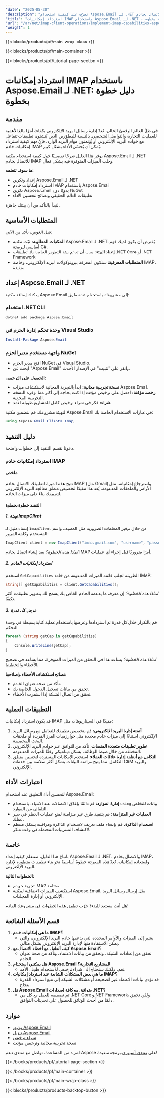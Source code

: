 ```yaml
---
"date": "2025-05-30"
"description": "تعرّف على كيفية استخدام Aspose.Email لـ .NET للاتصال بخادم IMAP والاستفادة من إمكانياته. اتبع هذا الدليل الشامل لإدارة بريدك الإلكتروني بسلاسة."
"title": "استرداد إمكانيات IMAP باستخدام Aspose.Email لـ .NET - دليل خطوة بخطوة"
"url": "/ar/net/imap-client-operations/implement-imap-capabilities-aspose-email-dotnet/"
"weight": 1
---
```


{{< blocks/products/pf/main-wrap-class >}}

{{< blocks/products/pf/main-container >}}

{{< blocks/products/pf/tutorial-page-section >}}
# استرداد إمكانيات IMAP باستخدام Aspose.Email لـ .NET: دليل خطوة بخطوة

## مقدمة
في ظلّ العالم الرقميّ الحالي، تُعدّ إدارة رسائل البريد الإلكتروني بكفاءة أمرًا بالغ الأهمية للعمليات التجارية والتواصل الشخصي. بالنسبة للمطوّرين الذين يُنشئون تطبيقات تتفاعل مع خوادم البريد الإلكتروني أو يُؤتمتون مهام البريد الوارد، فإنّ فهم كيفية استرداد إمكانيات خادم IMAP يُمكن أن يُحسّن الأداء بشكل كبير.

يوفر هذا الدليل شرحًا تفصيليًا حول كيفية استخدام مكتبة Aspose.Email لـ .NET للاتصال بخادم IMAP وجلب الميزات المتوفرة فيه بشكل فعال.

**ما سوف تتعلمه:**
- إعداد وتكوين Aspose.Email لـ .NET
- استرداد إمكانيات خادم IMAP باستخدام Aspose.Email
- تكوين Aspose.Email يدويًا دون NuGet
- تطبيقات العالم الحقيقي ونصائح لتحسين الأداء

لنبدأ بالتأكد من أن بيئتك جاهزة.

## المتطلبات الأساسية
قبل الغوص، تأكد من الآتي:

- **المكتبات المطلوبة:** ثبّت مكتبة Aspose.Email لـ .NET. يُفترض أن يكون لديك فهم أساسي لبرمجة C#.
- **إعداد البيئة:** يجب أن تدعم بيئة التطوير الخاصة بك تطبيقات .NET Core أو .NET Framework.
- **المتطلبات المعرفية:** ستكون المعرفة ببروتوكولات البريد الإلكتروني، وخاصة IMAP، مفيدة.

## إعداد Aspose.Email لـ .NET
يمكنك إضافة مكتبة Aspose.Email إلى مشروعك باستخدام عدة طرق:

### استخدام .NET CLI
```bash
dotnet add package Aspose.Email
```

### وحدة تحكم إدارة الحزم في Visual Studio
```powershell
Install-Package Aspose.Email
```

### واجهة مستخدم مدير الحزم NuGet
- افتح مدير الحزم NuGet في Visual Studio.
- ابحث عن "Aspose.Email" وانقر على "تثبيت" في الإصدار الأحدث.

**الحصول على الترخيص:**
- **نسخة تجريبية مجانية:** ابدأ بالتجربة المجانية لاستكشاف ميزات Aspose.Email.
- **رخصة مؤقتة:** احصل على ترخيص مؤقت إذا كنت بحاجة إلى أكثر مما توفره النسخة التجريبية المجانية.
- **شراء:** فكر في شراء ترخيص كامل للمشاريع طويلة الأمد.

لتهيئة مشروعك، قم بتضمين مكتبة Aspose.Email في عبارات الاستخدام الخاصة بك:
```csharp
using Aspose.Email.Clients.Imap;
```

## دليل التنفيذ
دعونا نقسم التنفيذ إلى خطوات واضحة.

### استرداد إمكانيات خادم IMAP

#### ملخص
تتيح هذه الميزة لتطبيقك الاتصال بخادم IMAP (مثل Gmail) واسترجاع إمكانياته، مثل الأوامر والملحقات المدعومة. يُعد هذا مفيدًا لتخصيص منطق معالجة البريد الإلكتروني لتطبيقك بناءً على ميزات الخادم.

#### التنفيذ خطوة بخطوة

##### 1. تهيئة ImapClient
إنشاء مثيل لـ `ImapClient` من خلال توفير المعلمات الضرورية مثل المضيف واسم المستخدم وكلمة المرور:
```csharp
ImapClient client = new ImapClient("imap.gmail.com", "username", "password");
```
*لماذا هذه الخطوة؟* يعد إنشاء اتصال بخادم IMAP أمرًا ضروريًا قبل إجراء أي عمليات.

##### 2. استرداد إمكانيات الخادم
استخدم `GetCapabilities` الطريقة لجلب قائمة الميزات المدعومة من خادم IMAP:
```csharp
string[] getCapabilities = client.GetCapabilities();
```
*لماذا هذه الخطوة؟* إن معرفة ما يدعمه الخادم الخاص بك يسمح لك بتطوير تطبيقات أكثر تكيفًا.

##### 3. عرض كل قدرة
قم بالتكرار خلال كل قدرة تم استردادها وعرضها باستخدام عملية كتابة بسيطة في وحدة التحكم:
```csharp
foreach (string getCap in getCapabilities)
{
    Console.WriteLine(getCap);
}
```
*لماذا هذه الخطوة؟* يساعد هذا في التحقق من الميزات المتوفرة، مما يساعد في تصحيح الأخطاء والتخطيط.

**نصائح استكشاف الأخطاء وإصلاحها:**
- تأكد من صحة عنوان الخادم.
- تحقق من بيانات تسجيل الدخول الخاصة بك.
- تحقق من اتصال الشبكة إذا استمرت الأخطاء.

## التطبيقات العملية
قد يكون استرداد إمكانيات IMAP مفيدًا في السيناريوهات مثل:
1. **أتمتة إدارة البريد الإلكتروني:** قم بتخصيص تطبيقك للتعامل مع رسائل البريد الإلكتروني استنادًا إلى ميزات خادم محددة مثل خوارزميات الفرز الفريدة أو ملحقات البحث المخصصة.
2. **تطوير تطبيقات متعددة المنصات:** تأكد من التوافق عبر خوادم البريد الإلكتروني المختلفة من خلال ضبط الوظائف بشكل ديناميكي وفقًا للميزات المدعومة.
3. **التكامل مع أنظمة إدارة علاقات العملاء:** استخدم الإمكانات المستردة لتحسين منطق التكامل، مما يتيح مزامنة البيانات بشكل أكثر سلاسة بين خدمات CRM والبريد الإلكتروني.

## اعتبارات الأداء
لتحسين أداء التطبيق عند استخدام Aspose.Email:
- **إدارة الموارد:** قم دائمًا بإغلاق الاتصالات عند الانتهاء، باستخدام `using` بيانات للتخلص التلقائي من الموارد.
- **العمليات غير المتزامنة:** قم بتنفيذ طرق غير متزامنة لمنع عمليات الحظر في سير عملك.
- **استخدام الذاكرة:** قم بإنشاء ملف تعريف لاستخدام الذاكرة ومراقبته بشكل منتظم لاكتشاف التسريبات المحتملة في وقت مبكر.

## خاتمة
باتباع هذا الدليل، ستتعلم كيفية إعداد Aspose.Email لـ .NET، والاتصال بخادم IMAP، واستعادة إمكانياته. تُعدّ هذه المعرفة خطوةً أساسيةً نحو بناء تطبيقات متطورة لإدارة البريد الإلكتروني.

**الخطوات التالية:**
- تجربة خوادم IMAP مختلفة.
- استكشف الميزات الإضافية لمكتبة Aspose.Email، مثل إرسال رسائل البريد الإلكتروني أو إدارة المجلدات.

هل أنت مستعد للبدء؟ جرّب تطبيق هذه الخطوات في مشروعك القادم!

## قسم الأسئلة الشائعة
1. **ما هي إمكانيات خادم IMAP؟**
   - يشير إلى الميزات والأوامر المحددة التي يدعمها خادم البريد الإلكتروني، والتي يمكن الاستفادة منها لإدارة البريد الإلكتروني بشكل مثالي.
2. **كيف أتعامل مع أخطاء الاتصال مع Aspose.Email؟**
   - تحقق من إعدادات الشبكة، وتحقق من بيانات الاعتماد، وتأكد من صحة عنوان الخادم.
3. **هل يمكنني استخدام Aspose.Email للمشاريع التجارية؟**
   - نعم، ولكنك ستحتاج إلى شراء ترخيص للاستخدام طويل الأمد.
4. **ما هي بعض المشكلات الشائعة عند استرداد إمكانيات IMAP؟**
   - قد تؤدي بيانات الاعتماد غير الصحيحة أو مشكلات الشبكة إلى منع استرداد القدرة بنجاح.
5. **هل Aspose.Email متوافق مع كافة إصدارات .NET؟**
   - تم تصميمه للعمل مع كل من .NET Core و.NET Framework، ولكن تحقق دائمًا من أحدث الوثائق للحصول على تحديثات التوافق.

## موارد
- [توثيق Aspose.Email](https://reference.aspose.com/email/net/)
- [تنزيل Aspose.Email](https://releases.aspose.com/email/net/)
- [شراء ترخيص](https://purchase.aspose.com/buy)
- [نسخة تجريبية مجانية وترخيص مؤقت](https://releases.aspose.com/email/net/)

لمزيد من المساعدة، تواصل مع منتدى دعم Aspose على [منتدى أسبوزي](https://forum.aspose.com/c/email/10).برمجة سعيدة!

{{< /blocks/products/pf/tutorial-page-section >}}

{{< /blocks/products/pf/main-container >}}

{{< /blocks/products/pf/main-wrap-class >}}

{{< blocks/products/products-backtop-button >}}
